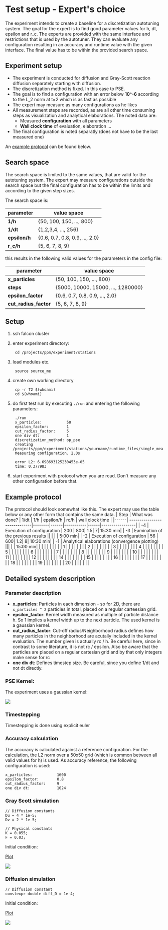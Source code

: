 # Test setup - Expert's choice
The experiment intends to create a baseline for a discretization autotuning system. The goal for the expert is to find good parameter values for h, dt, epsilon and r_c. The experts are provided with the same interface and restrictions that is used by the autotuner. They can evaluate any configuration resulting in an accuracy and runtime value with the given interface. The final value has to be within the provided search space.


## Experiment setup
- The experiment is conducted for diffusion and Gray-Scott reaction diffusion separately starting with diffusion.
- The discretization method is fixed. In this case to PSE.
- The goal is to find a configuration with an error below **10^-6** according to the L_2 norm at t=2 which is as fast as possible
- The expert may measure as many configurations as he likes
- All measurement steps are recorded, as are all other time consuming steps as visualization and analytical elaborations. The noted data are:
  - Measured **configuration** with all parameters
  - **Wall clock time** of evaluation, elaboration ...
- The final configuration is noted separatly (does not have to be the last measured one)

An [example protocol](#example-protocol) can be found below.

## Search space
The search space is limited to the same values, that are valid for the autotuning system. The expert may measure configurations outside the search space but the final configuration has to be within the limits and according to the given step sizes.

The search space is:

| parameter       | value space                    |
| --------------- | ------------------------------ |
| **1/h**         | {50, 100, 150, ..., 800}       |
| **1/dt**        | {1,2,3,4, ..., 256}            |
| **epsilon/h**   | {0.6, 0.7, 0.8, 0.9, ..., 2.0} |
| **r_c/h**       | {5, 6, 7, 8, 9}                |

this results in the following valid values for the parameters in the config file:

| parameter             | value space                        |
| --------------------- | ---------------------------------- |
| **x_particles**       | {50, 100, 150, ..., 800}           |
| **steps**             | {5000, 10000, 15000, ..., 1280000} |
| **epsilon_factor**    | {0.6, 0.7, 0.8, 0.9, ..., 2.0}     |
| **cut_radius_factor** | {5, 6, 7, 8, 9}                    |



## Setup
1. ssh falcon cluster
2. enter experiment directory:

        cd /projects/ppm/experiment/stations
3. load modules etc.

        source source_me
4. create own working directory

        cp -r T2 $(whoami)
        cd $(whoami)

5. do first test run by executing `./run` and entering the following parameters:

        ./run
        x_particles:           50
        epsilon_factor:        1
        cut_radius_factor:     5
        one div dt:            1
        discretization_method: op_pse
        creating /projects/ppm/experiment/stations/yourname/runtime_files/single_measurement/grayScott/single_measurement_50_5000_1.0_5_False_op_pse_0_1.csv
        Measuring configuration. 2.0s
        
        error L2: 6.698693125230453e-05
        time: 0.377983

6. start experiment with protocol when you are read. Don't measure any other configuration before that.

## Example protocol
The protocol should look somewhat like this. The expert may use the table below or any other form that contains the same data.
| Step | What was done?               | 1/dt   | 1/h  | epsilon/h | rc/h | wall clock time |
|------| -----------------------------|--------|------|-----------|------|-----------------|
|   -4 | Execution of configuration   | 200    |   800|        1.5|     7|        15:30 min|
|   -3 | Eamination of the previous results   ||      |           |      |         5:00 min|
|   -2 | Execution of configuration   | 56     |   600|        1.2|     8|        10:30 min|
|   -1 | Analytical elaborations (convergence plotting) |||       |      |        15:00 min|
|      |                              |        |      |           |      |                 |
|    1 |                              |        |      |           |      |                 |
|    2 |                              |        |      |           |      |                 |
|    3 |                              |        |      |           |      |                 |
|    4 |                              |        |      |           |      |                 |
|    5 |                              |        |      |           |      |                 |
|    6 |                              |        |      |           |      |                 |
|    7 |                              |        |      |           |      |                 |
|    8 |                              |        |      |           |      |                 |
|    9 |                              |        |      |           |      |                 |
|   10 |                              |        |      |           |      |                 |
|   11 |                              |        |      |           |      |                 |
|   12 |                              |        |      |           |      |                 |
|   14 |                              |        |      |           |      |                 |
|   15 |                              |        |      |           |      |                 |
|   16 |                              |        |      |           |      |                 |
|   17 |                              |        |      |           |      |                 |
|   18 |                              |        |      |           |      |                 |
|   19 |                              |        |      |           |      |                 |
|   20 |                              |        |      |           |      |                 |

## Detailed system description

### Parameter description
- **x_particles**: Particles in each dimension - so for 2D, there are `x_particles ^ 2` particles in total, placed on a regular carteesian grid.
- **epsilon_factor**: Kernel width measured as multiple of particle distance h. So 1 implies a kernel width up to the next particle. The used kernel is a gaussian kernel.
- **cut_radius_factor**: Cut-off radius/Neighborhood radius defines how many particles in the neighborhood are acutally included in the kernel evaluation. The number given is actually rc / h. Be careful here, since in contrast to some literature, it is not rc / epsilon. Also be aware that the particles are placed on a regular cartesian grid and by that only integers make sense for rc
- **one div dt**: Defines timestep size. Be careful, since you define 1/dt and not dt directly.

### PSE Kernel:
The experiment uses a gaussian kernel:

<img src="https://render.githubusercontent.com/render/math?math=\frac{1}{4 \epsilon^2 \pi}e^{-\frac{distance^2}{4\epsilon^2}}">

### Timestepping
Timestepping is done using explicit euler

### Accuracy calculation
The accuracy is calculated against a reference configuration. For the calculation, the L2 norm over a 50x50 grid (which is common between all valid values for h) is used. As accuracy reference, the following configuration is used:

    x_particles:           1600
    epsilon_factor:        0.8
    cut_radius_factor:     9
    one div dt:            1024


### Gray Scott simulation

    // Diffusion constants
    Du = 4 * 1e-5;
    Dv = 2 * 1e-5;

    // Physical constants
    K = 0.055;
    F = 0.03;

Initial condition:

[Plot](square_circle.pdf)

<img src="https://render.githubusercontent.com/render/math?math=\frac{1}{0.16 \cdot|\pi|} e^{-\frac{distance^2}{0.16}}">

### Diffusion simulation

    // Diffusion constant
    constexpr double diff_D = 1e-4;

Initial condition:

[Plot](gaussian.pdf)

<img src="https://render.githubusercontent.com/render/math?math=q(x, y) = \frac{1}{\frac{x^4+y^4}{0.15^4}%2B1}">
